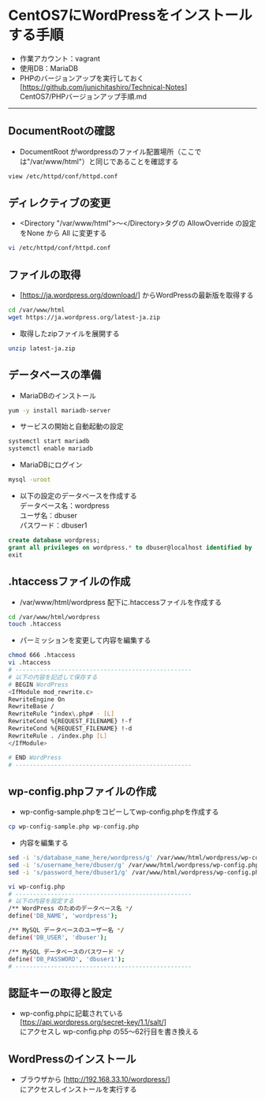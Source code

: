 # CentOS7にWordPressをインストールする手順  

* 作業アカウント：vagrant
* 使用DB：MariaDB
* PHPのバージョンアップを実行しておく  
[<https://github.com/junichitashiro/Technical-Notes>]  
CentOS7/PHPバージョンアップ手順.md

***

## DocumentRootの確認  

* DocumentRoot がwordpressのファイル配置場所（ここでは"/var/www/html"）と同じであることを確認する

```bash
view /etc/httpd/conf/httpd.conf
```

## ディレクティブの変更  

* \<Directory "/var/www/html">～\</Directory>タグの AllowOverride の設定をNone から All に変更する

```bash
vi /etc/httpd/conf/httpd.conf
```

## ファイルの取得  

* [<https://ja.wordpress.org/download/>] からWordPressの最新版を取得する

```bash
cd /var/www/html
wget https://ja.wordpress.org/latest-ja.zip
```

* 取得したzipファイルを展開する

```bash
unzip latest-ja.zip
```

## データベースの準備  

* MariaDBのインストール

```bash
yum -y install mariadb-server
```

* サービスの開始と自動起動の設定

```bash
systemctl start mariadb
systemctl enable mariadb
```

* MariaDBにログイン

```bash
mysql -uroot
```

* 以下の設定のデータベースを作成する  
データベース名：wordpress  
ユーザ名：dbuser  
パスワード：dbuser1  

```sql
create database wordpress;
grant all privileges on wordpress.* to dbuser@localhost identified by 'dbuser1';
exit
```

## .htaccessファイルの作成  

* /var/www/html/wordpress 配下に.htaccessファイルを作成する

```bash
cd /var/www/html/wordpress
touch .htaccess
```

* パーミッションを変更して内容を編集する

```bash
chmod 666 .htaccess
vi .htaccess
# --------------------------------------------------
# 以下の内容を記述して保存する
# BEGIN WordPress
<IfModule mod_rewrite.c>
RewriteEngine On
RewriteBase /
RewriteRule ^index\.php# - [L]
RewriteCond %{REQUEST_FILENAME} !-f
RewriteCond %{REQUEST_FILENAME} !-d
RewriteRule . /index.php [L]
</IfModule>

# END WordPress
# --------------------------------------------------
```

## wp-config.phpファイルの作成  

* wp-config-sample.phpをコピーしてwp-config.phpを作成する

```bash
cp wp-config-sample.php wp-config.php
```

* 内容を編集する

```bash
sed -i 's/database_name_here/wordpress/g' /var/www/html/wordpress/wp-config.php
sed -i 's/username_here/dbuser/g' /var/www/html/wordpress/wp-config.php
sed -i 's/password_here/dbuser1/g' /var/www/html/wordpress/wp-config.php
```

```bash
vi wp-config.php
# --------------------------------------------------
# 以下の内容を設定する
/** WordPress のためのデータベース名 */
define('DB_NAME', 'wordpress');

/** MySQL データベースのユーザー名 */
define('DB_USER', 'dbuser');

/** MySQL データベースのパスワード */
define('DB_PASSWORD', 'dbuser1');
# --------------------------------------------------
```

## 認証キーの取得と設定  

* wp-config.phpに記載されている  
[<ttps://api.wordpress.org/secret-key/1.1/salt/>]  
にアクセスし wp-config.php の55～62行目を書き換える

## WordPressのインストール  

* ブラウザから [<http://192.168.33.10/wordpress/>]  
にアクセスしインストールを実行する
